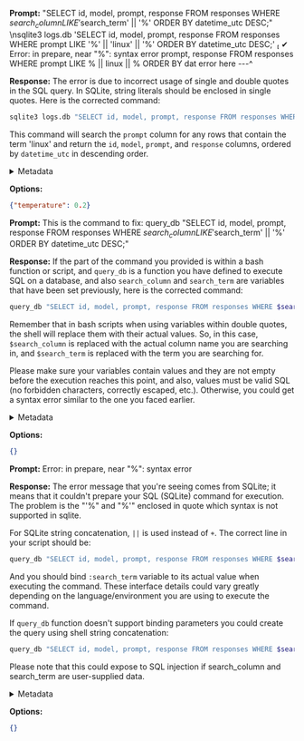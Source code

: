 **Prompt:**
"SELECT id, model, prompt, response FROM responses WHERE $search_column LIKE '%' || '$search_term' || '%' ORDER BY datetime_utc DESC;" \nsqlite3 logs.db 'SELECT id, model, prompt, response FROM responses WHERE prompt LIKE '%' || 'linux' || '%' ORDER BY datetime_utc DESC;'                                                         ✔ 
Error: in prepare, near "%": syntax error
  prompt, response FROM responses WHERE prompt LIKE % || linux || % ORDER BY dat
                                      error here ---^

**Response:**
The error is due to incorrect usage of single and double quotes in the SQL query. In SQLite, string literals should be enclosed in single quotes. Here is the corrected command:

```bash
sqlite3 logs.db "SELECT id, model, prompt, response FROM responses WHERE prompt LIKE '%' || 'linux' || '%' ORDER BY datetime_utc DESC;"
```

This command will search the `prompt` column for any rows that contain the term 'linux' and return the `id`, `model`, `prompt`, and `response` columns, ordered by `datetime_utc` in descending order.

<details><summary>Metadata</summary>

- Duration: 6569 ms
- Datetime: 2023-11-05T20:04:54.554976
- Model: gpt-4-0613

</details>

**Options:**
```json
{"temperature": 0.2}
```

**Prompt:**
This is the command to fix:   query_db "SELECT id, model, prompt, response FROM responses WHERE $search_column LIKE '%' || '$search_term' || '%' ORDER BY datetime_utc DESC;"

**Response:**
If the part of the command you provided is within a bash function or script, and `query_db` is a function you have defined to execute SQL on a database, and also `search_column` and `search_term` are variables that have been set previously, here is the corrected command:

```bash
query_db "SELECT id, model, prompt, response FROM responses WHERE $search_column LIKE '%' || '$search_term' || '%' ORDER BY datetime_utc DESC;"
```

Remember that in bash scripts when using variables within double quotes, the shell will replace them with their actual values. So, in this case, `$search_column` is replaced with the actual column name you are searching in, and `$search_term` is replaced with the term you are searching for.

Please make sure your variables contain values and they are not empty before the execution reaches this point, and also, values must be valid SQL (no forbidden characters, correctly escaped, etc.). Otherwise, you could get a syntax error similar to the one you faced earlier.

<details><summary>Metadata</summary>

- Duration: 11599 ms
- Datetime: 2023-11-05T20:06:20.032255
- Model: gpt-4-0613

</details>

**Options:**
```json
{}
```

**Prompt:**
Error: in prepare, near "%": syntax error

**Response:**
The error message that you're seeing comes from SQLite; it means that it couldn't prepare your SQL (SQLite) command for execution. The problem is the "'%" and "%'" enclosed in quote which syntax is not supported in sqlite.

For SQLite string concatenation, `||` is used instead of `+`.
The correct line in your script should be:

```bash
query_db "SELECT id, model, prompt, response FROM responses WHERE $search_column LIKE '%' || :search_term || '%' ORDER BY datetime_utc DESC;" 
```

And you should bind `:search_term` variable to its actual value when executing the command. These interface details could vary greatly depending on the language/environment you are using to execute the command.

If `query_db` function doesn't support binding parameters you could create the query using shell string concatenation:

```bash
query_db "SELECT id, model, prompt, response FROM responses WHERE $search_column LIKE '%${search_term}%' ORDER BY datetime_utc DESC;"
```
Please note that this could expose to SQL injection if search_column and search_term are user-supplied data.

<details><summary>Metadata</summary>

- Duration: 13043 ms
- Datetime: 2023-11-05T20:08:39.265177
- Model: gpt-4-0613

</details>

**Options:**
```json
{}
```

